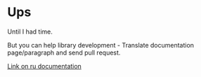 # Ups
Until I had time.

But you can help library development - Translate documentation page/paragraph and send pull request.

[Link on ru documentation](../../ru/core/modular.md)
